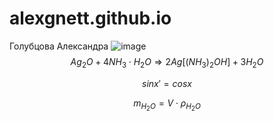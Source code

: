 # alexgnett.github.io
Голубцова Александра 
![image](https://user-images.githubusercontent.com/114469293/201838812-49950b68-dab1-44cd-b992-1a758223d6e8.png)
$$ Ag_{2}O + 4NH_{3}\cdot H_{2}O \Rightarrow 2Ag \left[ (NH_3)_2 OH \right] + 3H_2O $$

$$ sinx ' = cosx $$

$$ m_{H_{2}O} =V\cdot \rho_{H_{2}O} $$
